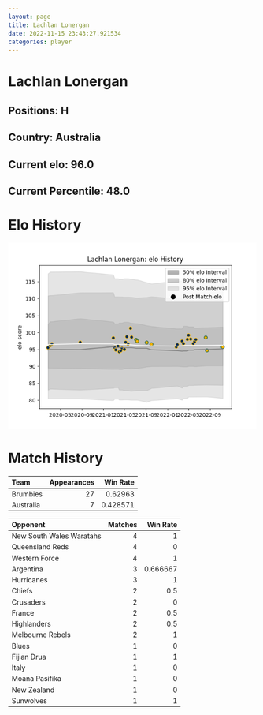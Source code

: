```yaml
---  
layout: page  
title: Lachlan Lonergan  
date: 2022-11-15 23:43:27.921534  
categories: player  
---
```

# Lachlan Lonergan

## Positions: H

## Country: Australia

## Current elo: 96.0

## Current Percentile: 48.0

# Elo History


![elo history](history_LachlanLonergan.png)
# Match History


| Team      |   Appearances |   Win Rate |
|:----------|--------------:|-----------:|
| Brumbies  |            27 |   0.62963  |
| Australia |             7 |   0.428571 |

| Opponent                 |   Matches |   Win Rate |
|:-------------------------|----------:|-----------:|
| New South Wales Waratahs |         4 |   1        |
| Queensland Reds          |         4 |   0        |
| Western Force            |         4 |   1        |
| Argentina                |         3 |   0.666667 |
| Hurricanes               |         3 |   1        |
| Chiefs                   |         2 |   0.5      |
| Crusaders                |         2 |   0        |
| France                   |         2 |   0.5      |
| Highlanders              |         2 |   0.5      |
| Melbourne Rebels         |         2 |   1        |
| Blues                    |         1 |   0        |
| Fijian Drua              |         1 |   1        |
| Italy                    |         1 |   0        |
| Moana Pasifika           |         1 |   0        |
| New Zealand              |         1 |   0        |
| Sunwolves                |         1 |   1        |